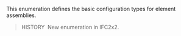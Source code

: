 This enumeration defines the basic configuration types for element assemblies.

> HISTORY&nbsp; New enumeration in IFC2x2.